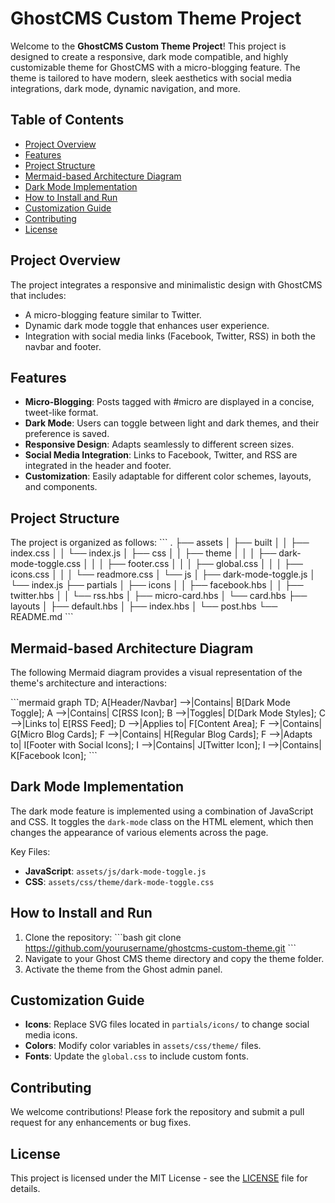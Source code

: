 
# GhostCMS Custom Theme Project

Welcome to the **GhostCMS Custom Theme Project**! This project is designed to create a responsive, dark mode compatible, and highly customizable theme for GhostCMS with a micro-blogging feature. The theme is tailored to have modern, sleek aesthetics with social media integrations, dark mode, dynamic navigation, and more.

## Table of Contents
- [Project Overview](#project-overview)
- [Features](#features)
- [Project Structure](#project-structure)
- [Mermaid-based Architecture Diagram](#mermaid-based-architecture-diagram)
- [Dark Mode Implementation](#dark-mode-implementation)
- [How to Install and Run](#how-to-install-and-run)
- [Customization Guide](#customization-guide)
- [Contributing](#contributing)
- [License](#license)

## Project Overview
The project integrates a responsive and minimalistic design with GhostCMS that includes:
- A micro-blogging feature similar to Twitter.
- Dynamic dark mode toggle that enhances user experience.
- Integration with social media links (Facebook, Twitter, RSS) in both the navbar and footer.

## Features
- **Micro-Blogging**: Posts tagged with #micro are displayed in a concise, tweet-like format.
- **Dark Mode**: Users can toggle between light and dark themes, and their preference is saved.
- **Responsive Design**: Adapts seamlessly to different screen sizes.
- **Social Media Integration**: Links to Facebook, Twitter, and RSS are integrated in the header and footer.
- **Customization**: Easily adaptable for different color schemes, layouts, and components.

## Project Structure
The project is organized as follows:
\`\`\`
.
├── assets
│   ├── built
│   │   ├── index.css
│   │   └── index.js
│   ├── css
│   │   ├── theme
│   │   │   ├── dark-mode-toggle.css
│   │   │   ├── footer.css
│   │   │   ├── global.css
│   │   │   ├── icons.css
│   │   │   └── readmore.css
│   └── js
│       ├── dark-mode-toggle.js
│       └── index.js
├── partials
│   ├── icons
│   │   ├── facebook.hbs
│   │   ├── twitter.hbs
│   │   └── rss.hbs
│   ├── micro-card.hbs
│   └── card.hbs
├── layouts
│   ├── default.hbs
│   ├── index.hbs
│   └── post.hbs
└── README.md
\`\`\`

## Mermaid-based Architecture Diagram

The following Mermaid diagram provides a visual representation of the theme's architecture and interactions:

\`\`\`mermaid
graph TD;
    A[Header/Navbar] -->|Contains| B[Dark Mode Toggle];
    A -->|Contains| C[RSS Icon];
    B -->|Toggles| D[Dark Mode Styles];
    C -->|Links to| E[RSS Feed];
    D -->|Applies to| F[Content Area];
    F -->|Contains| G[Micro Blog Cards];
    F -->|Contains| H[Regular Blog Cards];
    F -->|Adapts to| I[Footer with Social Icons];
    I -->|Contains| J[Twitter Icon];
    I -->|Contains| K[Facebook Icon];
\`\`\`

## Dark Mode Implementation
The dark mode feature is implemented using a combination of JavaScript and CSS. It toggles the `dark-mode` class on the HTML element, which then changes the appearance of various elements across the page.

Key Files:
- **JavaScript**: `assets/js/dark-mode-toggle.js`
- **CSS**: `assets/css/theme/dark-mode-toggle.css`

## How to Install and Run
1. Clone the repository:
    \`\`\`bash
    git clone https://github.com/yourusername/ghostcms-custom-theme.git
    \`\`\`
2. Navigate to your Ghost CMS theme directory and copy the theme folder.
3. Activate the theme from the Ghost admin panel.

## Customization Guide
- **Icons**: Replace SVG files located in `partials/icons/` to change social media icons.
- **Colors**: Modify color variables in `assets/css/theme/` files.
- **Fonts**: Update the `global.css` to include custom fonts.

## Contributing
We welcome contributions! Please fork the repository and submit a pull request for any enhancements or bug fixes.

## License
This project is licensed under the MIT License - see the [LICENSE](LICENSE) file for details.

